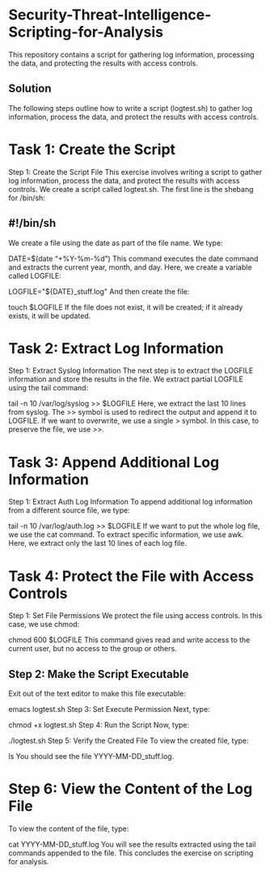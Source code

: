 # Security-Threat-Intelligence-Scripting-for-Analysis
This repository contains a script for gathering log information, processing the data, and protecting the results with access controls.

## Solution
The following steps outline how to write a script (logtest.sh) to gather log information, process the data, and protect the results with access controls.

# Task 1: Create the Script
Step 1: Create the Script File
This exercise involves writing a script to gather log information, process the data, and protect the results with access controls. We create a script called logtest.sh. The first line is the shebang for /bin/sh:

## #!/bin/sh
We create a file using the date as part of the file name. We type:

DATE=$(date “+%Y-%m-%d”)
This command executes the date command and extracts the current year, month, and day. Here, we create a variable called LOGFILE:

LOGFILE="${DATE}_stuff.log"
And then create the file:

touch $LOGFILE
If the file does not exist, it will be created; if it already exists, it will be updated.

# Task 2: Extract Log Information
Step 1: Extract Syslog Information
The next step is to extract the LOGFILE information and store the results in the file. We extract partial LOGFILE using the tail command:

tail -n 10 /var/log/syslog >> $LOGFILE
Here, we extract the last 10 lines from syslog. The >> symbol is used to redirect the output and append it to LOGFILE. If we want to overwrite, we use a single > symbol. In this case, to preserve the file, we use >>.

# Task 3: Append Additional Log Information
Step 1: Extract Auth Log Information
To append additional log information from a different source file, we type:

tail -n 10 /var/log/auth.log >> $LOGFILE
If we want to put the whole log file, we use the cat command. To extract specific information, we use awk. Here, we extract only the last 10 lines of each log file.

# Task 4: Protect the File with Access Controls
Step 1: Set File Permissions
We protect the file using access controls. In this case, we use chmod:

chmod 600 $LOGFILE
This command gives read and write access to the current user, but no access to the group or others.

## Step 2: Make the Script Executable
Exit out of the text editor to make this file executable:

emacs logtest.sh
Step 3: Set Execute Permission
Next, type:

chmod +x logtest.sh
Step 4: Run the Script
Now, type:

./logtest.sh
Step 5: Verify the Created File
To view the created file, type:

ls
You should see the file YYYY-MM-DD_stuff.log.

# Step 6: View the Content of the Log File
To view the content of the file, type:

cat YYYY-MM-DD_stuff.log
You will see the results extracted using the tail commands appended to the file. This concludes the exercise on scripting for analysis.

